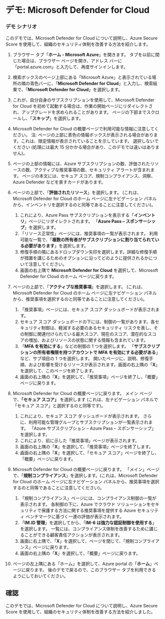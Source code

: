 ﻿---
Demo:
    title: 'Microsoft Defender for Cloud'
    module: 'モジュール 3 レッスン 2: Microsoft セキュリティ ソリューションの機能を説明する: Azure のセキュリティ管理機能について説明する'
---

# デモ: Microsoft Defender for Cloud

### デモ シナリオ

このデモでは、Microsoft Defender for Cloud について説明し、Azure Secure Score を使用して、組織のセキュリティ体制を改善する方法を紹介します。

1. ブラウザー タブ「**ホーム - Microsoft Azure**」を開きます。  タブを以前に閉じた場合は、ブラウザー ページを開き、アドレス バーに「portal.azure.com」と入力して、再度サインインします。

1. 検索ボックスのページ上部にある「Microsoft Azure」と表示されている場所の隣の青色バーに、「**Microsoft Defender for Cloud**」と入力し、検索結果で、「**Microsoft Defender for Cloud**」を選択します。

1. これが、自分自身のサブスクリプションを使用して、Microsoft Defender for Cloud を初めて起動する場合は、作業の開始ページにリダイレクトされ、アップグレードを求められることがあります。  ページの下部までスクロールし、「**スキップ**」を選択します。

1. Microsoft Defender for Cloud の概要ページで利用可能な情報に注意してください。  注: ページの上部に青色の情報ボックスが表示される場合があります。これは、限定情報が表示されていることを示しています。  選択しないでください (処理には最大 15 分かかる場合があり、このデモでは違いはありません)。

1. ページの上部の情報には、Azure サブスクリプションの数、評価されたリソースの数、アクティブな推奨事項の数、セキュリティ アラートが含まれます。  ページの本文には、セキュア スコア、規制コンプライアンス、洞察、Azure Defender などを表すカードがあります。  

1. ページの上部で、「**評価されたリソース**」を選択します。  (これは、Microsoft Defender for Cloud のホーム ページに左ナビゲーション パネルから、インベントリを選択するのと同等であることに注意してください)。
    1. これにより、Azure Pass サブスクリプションを表示する「**インベントリ**」ページにリダイレクトされます。  「**Azure Pass – スポンサーシップ**」を選択します。
    1. 「リソース正常性」ページには、推奨事項の一覧が表示されます。  利用可能な一覧で、「**複数の所有者がサブスクリプションに割り当てられている必要があります**」を選択します。
    1. 修復手順の隣にあるドロップダウン矢印を選択します。詳細な修復手順が措置を講じるためのオプションに沿ってどのように提供されるかについて注意してください。  
    1. 画面の右上隅で **Microsoft Defender for Cloud** を選択して、Microsoft Defender for Cloud のホーム ページに戻ります。

1. ページの上部で、「**アクティブな推奨事項**」を選択します。  (これは、Microsoft Defender for Cloud のホーム ページに左ナビゲーション パネルから、推奨事項を選択するのと同等であることに注意してください)。
    1. 「推奨事項」ページには、セキュア スコア ダッシュボードが表示されます。
    1. セキュア スコア ダッシュボードの下には、制御の一覧があります。各セキュリティ制御は、軽減する必要のあるセキュリティ リスクを表し、その制御に関連付けられている最大スコア、現在のスコア、潜在的なスコアの増加、およびリソースの状態に関する情報も含まれています。  
    1. 「**MFA を有効にする**」などの制御の 1 つを選択します。  「**サブスクリプションの所有者権限を持つアカウントで MFA を有効にする必要がある**」など、サブ項目の 1 つを選択します。  開いたページに、説明、修復手順、および影響を受けるリソースが表示されます。画面の右上隅の「**X**」を選択して、このページを終了します。
    1. 画面の右上隅の「**X**」を選択して、「推奨事項」ページを終了し、「概要」ページに戻ります。

1. Microsoft Defender for Cloud の概要ページに戻ります。  メイン ページで、**「セキュア スコア」** を選択します (これは、左ナビゲーション パネルで「セキュア スコア」と選択するのと同等です)。
    1. これにより、セキュア スコア ダッシュボードが表示されます。  さらに、利用可能な管理グループとサブスクリプションが一覧表示されます。  「Azure サブスクリプション – Azure Pass – スポンサーシップ」を選択します。
    1. これにより、前に示した「推奨事項」ページが表示されます。
    1. 画面の右上隅の「**X**」を選択して、「推奨事項」ページを終了します。
    1. 画面の右上隅の「**X**」を選択して、「セキュア スコア」ページを終了し、「概要」ページに戻ります。

1. Microsoft Defender for Cloud の概要ページに戻ります。  「メイン」ページで、「**規制コンプライアンス**」を選択します。(これは、Microsoft Defender for Cloud のホーム ページに左ナビゲーション パネルから、推奨事項を選択するのと同等であることに注意してください)。
    1. 「規制コンプライアンス」ページには、コンプライアンス制御の一覧が表示されます。  各制御の下に、Azure でクラウド ソリューションをセキュリティで保護する方法に関する推奨事項を提供する Azure セキュリティ ベンチマークに基づく一連の評価が表示されます。
    1. 「**IM.ID 管理**」を選択してから、「**IM-6 は強力な認証制御を使用する**」を選択します。  一覧には、コンプライアンス体制を改善するために講じることができる顧客責任アクションが表示されます。
    1. 画面に右上隅で、「**X**」を選択して、ページを閉じて、「規制コンプライアンス」ページに戻ります。
    1. 画面の右上隅の「**X**」を選択して、「概要」ページに戻ります。

1. ページの左上隅にある「ホーム」を選択して、Azure portal の「**ホーム**」ページに戻ります。  後のデモで戻るので、このブラウザー タブを利用できるようにしておいてください。

## 確認

このデモでは、Microsoft Defender for Cloud について説明し、Azure Secure Score を使用して、組織のセキュリティ体制を改善する方法を紹介しました。
